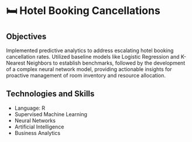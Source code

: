 # 🛏️ Hotel Booking Cancellations  
## Objectives  
Implemented predictive analytics to address escalating hotel booking cancellation rates. Utilized baseline models like Logistic Regression and K-Nearest Neighbors to establish benchmarks, followed by the development of a complex neural network model, providing actionable insights for proactive management of room inventory and resource allocation.  
## Technologies and Skills  
* Language: R
* Supervised Machine Learning
* Neural Networks
* Artificial Intelligence
* Business Analytics  
